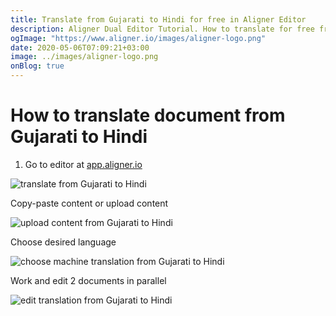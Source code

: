 ```yaml
---
title: Translate from Gujarati to Hindi for free in Aligner Editor
description: Aligner Dual Editor Tutorial. How to translate for free from Gujarati to Hindi. Aligner is multilingual document management platform. 
ogImage: "https://www.aligner.io/images/aligner-logo.png"
date: 2020-05-06T07:09:21+03:00
image: ../images/aligner-logo.png
onBlog: true
---
```


# How to translate document from Gujarati to Hindi

1. Go to editor at [app.aligner.io](https://app.aligner.io "Aligner App web page")

![translate from Gujarati to Hindi](../aligner-blank-editor.png "translate from Gujarati to Hindi")

Copy-paste content or upload content

![upload content from Gujarati to Hindi](../aligner-uploaded-document.png "upload content from Gujarati to Hindi")

Choose desired language

![choose machine translation from Gujarati to Hindi](../aligner-language-dropdown.png "choose machine translation from Gujarati to Hindi")

Work and edit 2 documents in parallel

![edit translation from Gujarati to Hindi](../aligner-double-sitded-editor.png "edit translation from Gujarati to Hindi")

